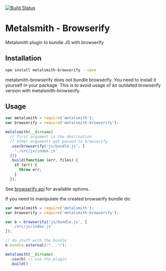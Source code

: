 [![Build Status](https://travis-ci.org/kopa-app/metalsmith-browserify.svg)](https://travis-ci.org/kopa-app/metalsmith-browserify)

# Metalsmith - Browserify

Metalsmith plugin to bundle JS with browserify

## Installation

```bash
npm install metalsmith-browserify --save
```

metalsmith-browserify does not bundle browserify. You need to install it yourself in your package.
This is to avoid usage of an outdated browserify version with metalsmith-browserify.

## Usage

```javascript
var metalsmith = require('metalsmith');
var browserify = require('metalsmith-browserify');

metalsmith(__dirname)
  // first argument is the destination
  // other arguments get passed to browserify
  .use(browserify('js/bundle.js', [
    './src/js/index.js'
  ]))
  .build(function (err, files) {
    if (err) {
      throw err;
    }
  });
```

See [browserify api](https://www.npmjs.com/package/browserify#api-example) for available options.

If you need to manipulate the created browserify bundle do:

```javascript
var metalsmith = require('metalsmith');
var browserify = require('metalsmith-browserify');

var b = browserify('js/bundle.js', [
  './src/js/index.js'
]);

// do stuff with the bundle
b.bundle.external(/*...*/);

metalsmith(__dirname)
  .use(b) // use the plugin
  .build()
```
